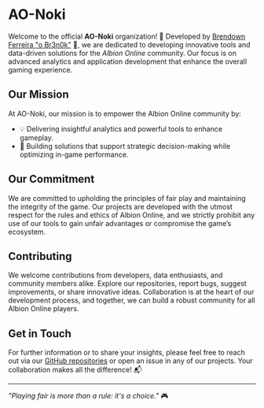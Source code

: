 # AO-Noki

Welcome to the official **AO-Noki** organization! 🚀 Developed by [Brendown Ferreira "o Br3n0k"](https://github.com/Br3n0k) 🐙, we are dedicated to developing innovative tools and data-driven solutions for the *Albion Online* community. Our focus is on advanced analytics and application development that enhance the overall gaming experience.

## Our Mission

At AO-Noki, our mission is to empower the Albion Online community by:

- 💡 Delivering insightful analytics and powerful tools to enhance gameplay.
- 🎯 Building solutions that support strategic decision-making while optimizing in-game performance.

## Our Commitment

We are committed to upholding the principles of fair play and maintaining the integrity of the game. Our projects are developed with the utmost respect for the rules and ethics of Albion Online, and we strictly prohibit any use of our tools to gain unfair advantages or compromise the game’s ecosystem.

## Contributing

We welcome contributions from developers, data enthusiasts, and community members alike. Explore our repositories, report bugs, suggest improvements, or share innovative ideas. Collaboration is at the heart of our development process, and together, we can build a robust community for all Albion Online players.

## Get in Touch

For further information or to share your insights, please feel free to reach out via our [GitHub repositories](https://github.com/AO-Noki) or open an issue in any of our projects. Your collaboration makes all the difference! 📬

---

*"Playing fair is more than a rule: it's a choice."* 🎮
